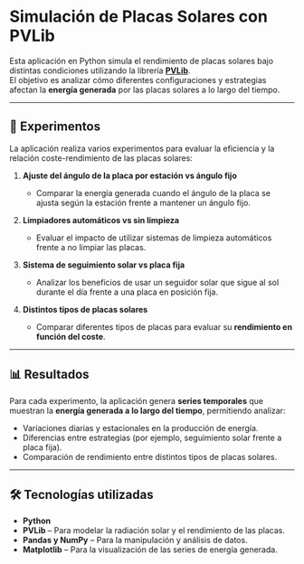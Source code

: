 # Simulación de Placas Solares con PVLib

Esta aplicación en Python simula el rendimiento de placas solares bajo distintas condiciones utilizando la librería **[PVLib](https://pvlib-python.readthedocs.io/en/stable/)**.  
El objetivo es analizar cómo diferentes configuraciones y estrategias afectan la **energía generada** por las placas solares a lo largo del tiempo.

---

## 🔬 Experimentos

La aplicación realiza varios experimentos para evaluar la eficiencia y la relación coste-rendimiento de las placas solares:

1. **Ajuste del ángulo de la placa por estación vs ángulo fijo**  
   - Comparar la energía generada cuando el ángulo de la placa se ajusta según la estación frente a mantener un ángulo fijo.

2. **Limpiadores automáticos vs sin limpieza**  
   - Evaluar el impacto de utilizar sistemas de limpieza automáticos frente a no limpiar las placas.

3. **Sistema de seguimiento solar vs placa fija**  
   - Analizar los beneficios de usar un seguidor solar que sigue al sol durante el día frente a una placa en posición fija.

4. **Distintos tipos de placas solares**  
   - Comparar diferentes tipos de placas para evaluar su **rendimiento en función del coste**.

---

## 📊 Resultados

Para cada experimento, la aplicación genera **series temporales** que muestran la **energía generada a lo largo del tiempo**, permitiendo analizar:

- Variaciones diarias y estacionales en la producción de energía.  
- Diferencias entre estrategias (por ejemplo, seguimiento solar frente a placa fija).  
- Comparación de rendimiento entre distintos tipos de placas solares.  

---

## 🛠️ Tecnologías utilizadas

- **Python**  
- **PVLib** – Para modelar la radiación solar y el rendimiento de las placas.  
- **Pandas y NumPy** – Para la manipulación y análisis de datos.  
- **Matplotlib** – Para la visualización de las series de energía generada.  
